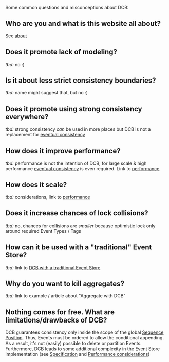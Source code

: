 Some common questions and misconceptions about DCB:

## Who are you and what is this website all about?

See [about](about.md)

## Does it promote lack of modeling?

*tbd:* no :)

## Is it about less strict consistency boundaries?

*tbd:* name might suggest that, but no :)

## Does it promote using strong consistency everywhere?

*tbd:* strong consistency _can_ be used in more places but DCB is not a replacement for [eventual consistency](glossary.md#eventual-consistency) 

## How does it improve performance?

*tbd:* performance is not the intention of DCB, for large scale & high performance [eventual consistency](glossary.md#eventual-consistency) is even required. Link to [performance](advanced/performance.md)

## How does it scale?

*tbd:* considerations, link to [performance](advanced/performance.md)

## Does it increase chances of lock collisions?

*tbd:* no, chances for collisions are _smaller_ because optimistic lock only around required Event Types / Tags

## How can it be used with a "traditional" Event Store?

*tbd:* link to [DCB with a traditional Event Store](advanced/dcb-with-a-traditional-event-store.md)

## Why do you want to kill aggregates?

*tbd:* link to example / article about "Aggregate with DCB"

## Nothing comes for free. What are limitations/drawbacks of DCB?

DCB guarantees consistency only inside the scope of the global [Sequence Position](libraries/specification.md#sequence-position). Thus, Events must be ordered to allow the conditional appending.
As a result, it's not (easily) possible to delete or partition Events.
Furthermore, DCB leads to some additional complexity in the Event Store implementation (see [Specification](libraries/specification.md) and [Performance considerations](advanced/performance.md))